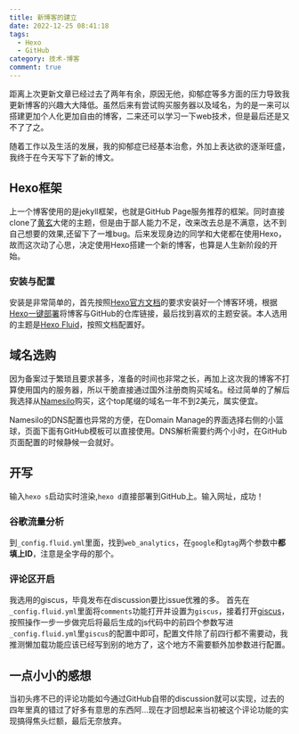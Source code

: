 ```yaml
---
title: 新博客的建立
date: 2022-12-25 08:41:18
tags: 
  - Hexo
  - GitHub
category: 技术-博客
comment: true
---
```


距离上次更新文章已经过去了两年有余，原因无他，抑郁症等多方面的压力导致我更新博客的兴趣大大降低。虽然后来有尝试购买服务器以及域名，为的是一来可以搭建更加个人化更加自由的博客，二来还可以学习一下web技术，但是最后还是又不了了之。

随着工作以及生活的发展，我的抑郁症已经基本治愈，外加上表达欲的逐渐旺盛，我终于在今天写下了新的博文。

## Hexo框架

上一个博客使用的是jekyll框架，也就是GitHub Page服务推荐的框架。同时直接clone了[黄玄](http://huangxuan.me/)大佬的主题，但是由于鄙人能力不足，改来改去总是不满意，达不到自己想要的效果,还留下了一堆bug。后来发现身边的同学和大佬都在使用Hexo，故而这次动了心思，决定使用Hexo搭建一个新的博客，也算是人生新阶段的开始。

### 安装与配置

安装是非常简单的，首先按照[Hexo官方文档](https://hexo.io/zh-cn/docs/)的要求安装好一个博客环境，根据[Hexo一键部署](https://hexo.io/zh-cn/docs/one-command-deployment)将博客与GitHub的仓库链接，最后找到喜欢的主题安装。本人选用的主题是[Hexo Fluid](https://fluid-dev.github.io/hexo-fluid-docs/start/)，按照文档配置好。

## 域名选购

因为备案过于繁琐且要求甚多，准备的时间也非常之长，再加上这次我的博客不打算使用国内的服务器，所以干脆直接通过国外注册商购买域名。经过简单的了解后我选择从[Namesilo](https://www.namesilo.com/)购买，这个top尾缀的域名一年不到2美元，属实便宜。

Namesilo的DNS配置也异常的方便，在Domain Manage的界面选择右侧的小篮球，页面下面有GitHub模板可以直接使用。DNS解析需要约两个小时，在GitHub页面配置的时候静候一会就好。

## 开写

输入`hexo s`启动实时渲染,`hexo d`直接部署到GitHub上。输入网址，成功！

### 谷歌流量分析

到`_config.fluid.yml`里面，找到`web_analytics`，在`google`和`gtag`两个参数中**都填上ID**，注意是全字母的那个。

### 评论区开启

我选用的giscus，毕竟发布在discussion要比issue优雅的多。
首先在`_config.fluid.yml`里面将`comments`功能打开并设置为`giscus`，接着打开[giscus](https://giscus.app/zh-CN)，按照操作一步一步做完后将最后生成的js代码中的前四个参数写进`_config.fluid.yml`里`giscus`的配置中即可，配置文件除了前四行都不需要动，我推测懒加载功能应该已经写到别的地方了，这个地方不需要额外加参数进行配置。

## 一点小小的感想

当初头疼不已的评论功能如今通过GitHub自带的discussion就可以实现，过去的四年里真的错过了好多有意思的东西阿...现在才回想起来当初被这个评论功能的实现搞得焦头烂额，最后无奈放弃。
